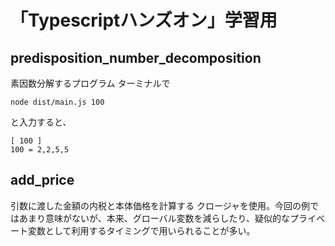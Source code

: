# 「Typescriptハンズオン」学習用
## predisposition_number_decomposition
素因数分解するプログラム
ターミナルで
```
node dist/main.js 100
```
と入力すると、
```
[ 100 ]
100 = 2,2,5,5
```


## add_price
引数に渡した金額の内税と本体価格を計算する
クロージャを使用。今回の例ではあまり意味がないが、本来、グローバル変数を減らしたり、疑似的なプライベート変数として利用するタイミングで用いられることが多い。
